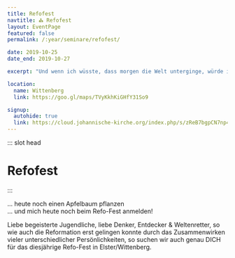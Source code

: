 ```yaml
---
title: Refofest
navtitle: ⛪ Refofest
layout: EventPage
featured: false
permalink: /:year/seminare/refofest/

date: 2019-10-25
date_end: 2019-10-27

excerpt: "Und wenn ich wüsste, dass morgen die Welt unterginge, würde ich ..."

location:
  name: Wittenberg
  link: https://goo.gl/maps/TVyKkhKiGHfY31So9

signup:
  autohide: true
  link: https://cloud.johannische-kirche.org/index.php/s/zReB7bgpCN7np4C
---
```


::: slot head

# Refofest

:::

... heute noch einen Apfelbaum pflanzen <br>
... und mich heute noch beim Refo-Fest anmelden!

Liebe begeisterte Jugendliche, liebe Denker, Entdecker & Weltenretter,
so wie auch die Reformation erst gelingen konnte durch das Zusammenwirken vieler unterschiedlicher Persönlichkeiten, so suchen wir auch genau DICH für das diesjährige Refo-Fest in Elster/Wittenberg.
